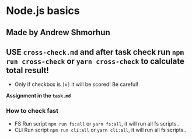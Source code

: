# Node.js basics

## Made by Andrew Shmorhun

## USE `cross-check.md` and after task check run `npm run cross-check` or `yarn cross-check` to calculate total result!

- Only if checkbox is `[x]` it will be scored! Be careful!

**Assignment in the `task.md`**

### How to check fast

- FS
  Run script `npm run fs:all` or `yarn fs:all`, it will run all fs scripts..
- CLI
  Run script `npm run cli:all` or `yarn cli:all`, it will run all fs scripts..
